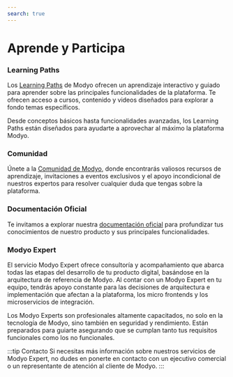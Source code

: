 ```yaml
---
search: true
---
```


# Aprende y Participa

### Learning Paths

Los [Learning Paths](https://help.modyo.com/es/collections/3962662-learning-paths) de Modyo ofrecen un aprendizaje interactivo y guiado para aprender sobre las principales funcionalidades de la plataforma. Te ofrecen acceso a cursos, contenido y videos diseñados para explorar a fondo temas específicos.

Desde conceptos básicos hasta funcionalidades avanzadas, los Learning Paths están diseñados para ayudarte a aprovechar al máximo la plataforma Modyo.

### Comunidad

Únete a la [Comunidad de Modyo](https://www.modyo.com/community), donde encontrarás valiosos recursos de aprendizaje, invitaciones a eventos exclusivos y el apoyo incondicional de nuestros expertos para resolver cualquier duda que tengas sobre la plataforma.

### Documentación Oficial

Te invitamos a explorar nuestra [documentación oficial](/es/platform) para profundizar tus conocimientos de nuestro producto y sus principales funcionalidades.

### Modyo Expert

El servicio Modyo Expert ofrece consultoría y acompañamiento que abarca todas las etapas del desarrollo de tu producto digital, basándose en la arquitectura de referencia de Modyo. Al contar con un Modyo Expert en tu equipo, tendrás apoyo constante para las decisiones de arquitectura e implementación que afectan a la plataforma, los micro frontends y los microservicios de integración.

Los Modyo Experts son profesionales altamente capacitados, no solo en la tecnología de Modyo, sino también en seguridad y rendimiento. Están preparados para guiarte asegurando que se cumplan tanto tus requisitos funcionales como los no funcionales.

:::tip Contacto
Si necesitas más información sobre nuestros servicios de Modyo Expert, no dudes en ponerte en contacto con un ejecutivo comercial o un representante de atención al cliente de Modyo.
:::